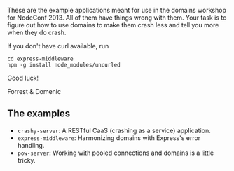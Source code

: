 These are the example applications meant for use in the domains workshop for
NodeConf 2013. All of them have things wrong with them. Your task is to figure
out how to use domains to make them crash less and tell you more when they do
crash.

If you don't have curl available, run

```shell
cd express-middleware
npm -g install node_modules/uncurled
```

Good luck!

Forrest & Domenic

## The examples

* `crashy-server`: A RESTful CaaS (crashing as a service) application.
* `express-middleware`: Harmonizing domains with Express's error handling.
* `pow-server`: Working with pooled connections and domains is a little tricky.
